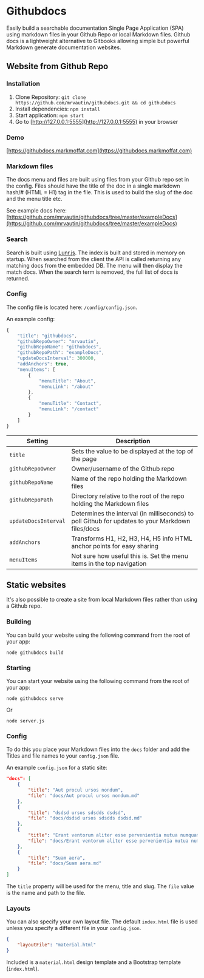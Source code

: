 # Githubdocs

Easily build a searchable documentation Single Page Application (SPA) using markdown files in your Github Repo or local Markdown files. Github docs is a lightweight alternative to Gitbooks allowing simple but powerful Markdown generate documentation websites.

## Website from Github Repo

### Installation

1. Clone Repository: `git clone https://github.com/mrvautin/githubdocs.git && cd githubdocs`
2. Install dependencies: `npm install`
3. Start application: `npm start`
4. Go to  [http://127.0.0.1:5555](http://127.0.0.1:5555) in your browser

### Demo

[https://githubdocs.markmoffat.com](https://githubdocs.markmoffat.com)


### Markdown files

The docs menu and files are built using files from your Github repo set in the config. Files should have the title of the doc in a single markdown hash/# (HTML = H1) tag in the file. This is used to build the slug of the doc and the menu title etc.

See example docs here: [https://github.com/mrvautin/githubdocs/tree/master/exampleDocs](https://github.com/mrvautin/githubdocs/tree/master/exampleDocs)

### Search

Search is built using [Lunr.js](https://github.com/olivernn/lunr.js/). The index is built and stored in memory on startup. When searched from the client the API is called returning any matching docs from the embedded DB. The menu will then display the match docs. When the search term is removed, the full list of docs is returned.

### Config

The config file is located here: `/config/config.json`.

An example config:

``` javascript
{
    "title": "githubdocs",
    "githubRepoOwner": "mrvautin",
    "githubRepoName": "githubdocs",
    "githubRepoPath": "exampleDocs",
    "updateDocsInterval": 300000,
    "addAnchors": true,
    "menuItems": [
        {
            "menuTitle": "About",
            "menuLink": "/about"
        },
        {
            "menuTitle": "Contact",
            "menuLink": "/contact"
        }
    ]
}
```


|Setting|Description|
|--- |--- |
|`title`|Sets the value to be displayed at the top of the page|
|`githubRepoOwner`|Owner/username of the Github repo|
|`githubRepoName`|Name of the repo holding the Markdown files|
|`githubRepoPath`|Directory relative to the root of the repo holding the Markdown files|
|`updateDocsInterval`|Determines the interval (in milliseconds) to poll Github for updates to your Markdown files/docs|
|`addAnchors`|Transforms H1, H2, H3, H4, H5 info HTML anchor points for easy sharing|
|`menuItems`|Not sure how useful this is. Set the menu items in the top navigation|

## Static websites

It's also possible to create a site from local Markdown files rather than using a Github repo.

### Building

You can build your website using the following command from the root of your app:

```
node githubdocs build
```

### Starting

You can start your website using the following command from the root of your app:

```
node githubdocs serve
```

Or

```
node server.js
```

### Config

To do this you place your Markdown files into the `docs` folder and add the Titles and file names to your `config.json` file.

An example `config.json` for a static site:

``` json
"docs": [
    {
        "title": "Aut procul ursos nondum",
        "file": "docs/Aut procul ursos nondum.md"
    },
    {
        "title": "dsdsd ursos sdsdds dsdsd",
        "file": "docs/dsdsd ursos sdsdds dsdsd.md"
    },
    {
        "title": "Erant ventorum aliter esse pervenientia mutua numquam",
        "file": "docs/Erant ventorum aliter esse pervenientia mutua numquam.md"
    },
    {
        "title": "Suam aera",
        "file": "docs/Suam aera.md"
    }
]
```

The `title` property will be used for the menu, title and slug. The `file` value is the name and path to the file.

### Layouts

You can also specify your own layout file. The default `index.html` file is used unless you specify a different file in your `config.json`.

``` json
{
    "layoutFile": "material.html"
}
```

Included is a `material.html` design template and a Bootstrap template (`index.html`).